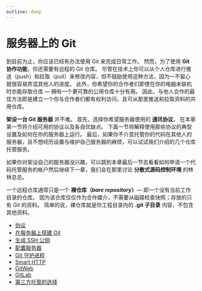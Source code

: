 ```yaml
---
outline: deep
---
```


# 服务器上的 Git

到目前为止，你应该已经有办法使用 Git 来完成日常工作。 然而，为了使用 **Git 协作功能**，你还需要有远程的 Git 仓库。 尽管在技术上你可以从个人仓库进行推送（push）和拉取（pull）来修改内容，但不鼓励使用这种方法，因为一不留心就很容易弄混其他人的进度。 此外，你希望你的合作者们即使在你的电脑未联机时亦能存取仓库 — 拥有一个更可靠的公用仓库十分有用。 因此，与他人合作的最佳方法即是建立一个你与合作者们都有权利访问，且可从那里推送和拉取资料的共用仓库。

**架设一台 Git 服务器** 并不难。 首先，选择你希望服务器使用的 **通讯协议**。 在本章第一节将介绍可用的协议以及各自优缺点。 下面一节将解释使用那些协议的典型设置及如何在你的服务器上运行。 最后，如果你不介意托管你的代码在其他人的服务器，且不想经历设置与维护自己服务器的麻烦，可以试试我们介绍的几个仓库托管服务。

如果你对架设自己的服务器没兴趣，可以跳到本章最后一节去看看如何申请一个代码托管服务的帐户然后继续下一章，我们会在那里讨论 **分散式源码控制环境** 的林林总总。

一个远程仓库通常只是一个 **裸仓库（*bare repository*）**— 即一个没有当前工作目录的仓库。 因为该仓库仅仅作为合作媒介，不需要从磁碟检查快照；存放的只有 Git 的资料。 简单的说，裸仓库就是你工程目录内的 **.git 子目录** 内容，不包含其他资料。

- [协议](./01.md)
- [在服务器上搭建 Git](./02.md)
- [生成 SSH 公钥](./03.md)
- [配置服务器](./04.md)
- [Git 守护进程](./05.md)
- [Smart HTTP](./06.md)
- [GitWeb](./07.md)
- [GitLab](./08.md)
- [第三方托管的选择](./09.md)
